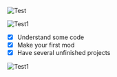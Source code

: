 ![Test](https://i.imgur.com/TqpusAe.png)

![Test1](https://i.imgur.com/JWr42u5.png)
- [x] Understand some code
- [x] Make your first mod
- [x] Have several unfinished projects

![Test1](https://i.imgur.com/JWr42u5.png)
